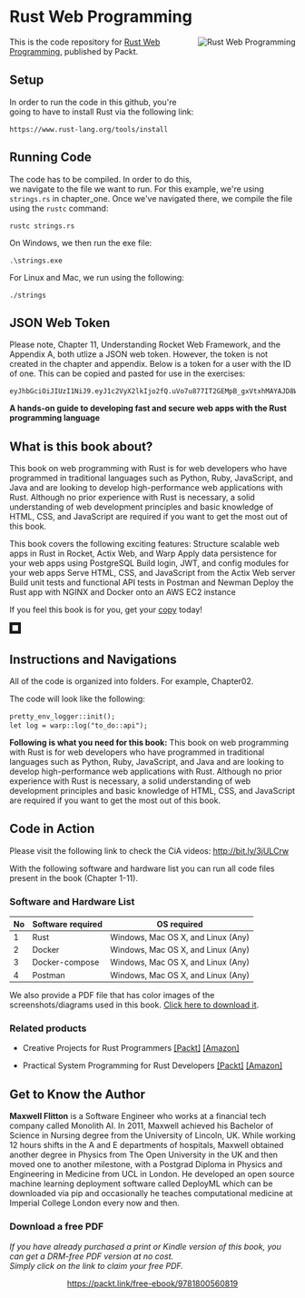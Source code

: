 



# Rust Web Programming

<a href="https://www.packtpub.com/in/web-development/rust-web-programming?utm_source=github&utm_medium=repository&utm_campaign=9781786461629"><img src="https://www.packtpub.com/media/catalog/product/cache/4cdce5a811acc0d2926d7f857dceb83b/9/7/9781800560819-original_23.png" alt="Rust Web Programming" height="256px" align="right"></a>


This is the code repository for [Rust Web Programming](https://www.packtpub.com/in/web-development/rust-web-programming?utm_source=github&utm_medium=repository&utm_campaign=9781786461629), published by Packt.

## Setup 

In order to run the code in this github, you're going to have to install Rust via the following link:

```
https://www.rust-lang.org/tools/install
```

## Running Code 

The code has to be compiled. In order to do this, we navigate to the file we want to run. For this example, we're using ```strings.rs``` in chapter_one. Once we've navigated there, we compile the file using the ```rustc``` command:

```
rustc strings.rs 
```

On Windows, we then run the exe file:

```
.\strings.exe
```

For Linux and Mac, we run using the following:

```
./strings
```

## JSON Web Token
Please note, Chapter 11, Understanding Rocket Web Framework, and the Appendix A, both utlize a JSON web token. However, the token is not created in the chapter and appendix. Below
is a token for a user with the ID of one. This can be copied and pasted for use in the exercises:

```
eyJhbGciOiJIUzI1NiJ9.eyJ1c2VyX2lkIjo2fQ.uVo7u877IT2GEMpB_gxVtxhMAYAJD8W_XiUoNvR7_iM
```


**A hands-on guide to developing fast and secure web apps with the Rust programming language**

## What is this book about?
This book on web programming with Rust is for web developers who have programmed in traditional languages such as Python, Ruby, JavaScript, and Java and are looking to develop high-performance web applications with Rust. Although no prior experience with Rust is necessary, a solid understanding of web development principles and basic knowledge of HTML, CSS, and JavaScript are required if you want to get the most out of this book.

This book covers the following exciting features:
Structure scalable web apps in Rust in Rocket, Actix Web, and Warp
Apply data persistence for your web apps using PostgreSQL
Build login, JWT, and config modules for your web apps
Serve HTML, CSS, and JavaScript from the Actix Web server
Build unit tests and functional API tests in Postman and Newman
Deploy the Rust app with NGINX and Docker onto an AWS EC2 instance

If you feel this book is for you, get your [copy](https://www.amazon.com/dp/1800560818) today!

<a href="https://www.packtpub.com/?utm_source=github&utm_medium=banner&utm_campaign=GitHubBanner"><img src="https://raw.githubusercontent.com/PacktPublishing/GitHub/master/GitHub.png" 
alt="https://www.packtpub.com/" border="5" /></a>

## Instructions and Navigations
All of the code is organized into folders. For example, Chapter02.

The code will look like the following:
```
pretty_env_logger::init();
let log = warp::log("to_do::api");
```

**Following is what you need for this book:**
This book on web programming with Rust is for web developers who have programmed in traditional languages such as Python, Ruby, JavaScript, and Java and are looking to develop high-performance web applications with Rust. Although no prior experience with Rust is necessary, a solid understanding of web development principles and basic knowledge of HTML, CSS, and JavaScript are required if you want to get the most out of this book.

## Code in Action
Please visit the following link to check the CiA videos: http://bit.ly/3jULCrw

With the following software and hardware list you can run all code files present in the book (Chapter 1-11).
### Software and Hardware List
| No | Software required | OS required |
| -------- | ------------------------------------ | ----------------------------------- |
| 1 | Rust | Windows, Mac OS X, and Linux (Any) |
| 2 | Docker | Windows, Mac OS X, and Linux (Any) |
| 3 | Docker-compose | Windows, Mac OS X, and Linux (Any) |
| 4 | Postman | Windows, Mac OS X, and Linux (Any) |


We also provide a PDF file that has color images of the screenshots/diagrams used in this book. [Click here to download it](https://static.packt-cdn.com/downloads/9781800560819_ColorImages.pdf).


### Related products
* Creative Projects for Rust Programmers [[Packt]](https://www.packtpub.com/product/creative-projects-for-rust-programmers/9781789346220?utm_source=github&utm_medium=repository&utm_campaign=9781789346220) [[Amazon]](https://www.amazon.com/dp/1789346223)

* Practical System Programming for Rust Developers [[Packt]](https://www.packtpub.com/product/practical-system-programming-for-rust-developers/9781800560963?utm_source=github&utm_medium=repository&utm_campaign=9781800560963) [[Amazon]](https://www.amazon.com/dp/B08MBCQ5L1)


## Get to Know the Author
**Maxwell Flitton** is a Software Engineer who works at a financial tech company called Monolith AI. In 2011, Maxwell achieved his Bachelor of Science in Nursing degree from the University of Lincoln, UK. While working 12 hours shifts in the A and E departments of hospitals, Maxwell obtained another degree in Physics from The Open University in the UK and then moved one to another milestone, with a Postgrad Diploma in Physics and Engineering in Medicine from UCL in London. He developed an open source machine learning deployment software called DeployML which can be downloaded via pip and occasionally he teaches computational medicine at Imperial College London every now and then.
### Download a free PDF

 <i>If you have already purchased a print or Kindle version of this book, you can get a DRM-free PDF version at no cost.<br>Simply click on the link to claim your free PDF.</i>
<p align="center"> <a href="https://packt.link/free-ebook/9781800560819">https://packt.link/free-ebook/9781800560819 </a> </p>